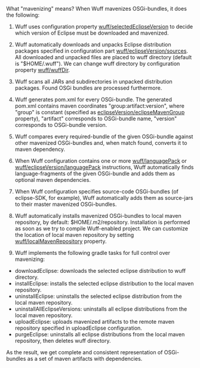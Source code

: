 What "mavenizing" means? When Wuff mavenizes OSGi-bundles, it does the following:

1. Wuff uses configuration property [wuff/selectedEclipseVersion](Configuration-DSL#selectedEclipseVersion) to decide which version of Eclipse must be downloaded and mavenized.

2. Wuff automatically downloads and unpacks Eclipse distribution packages specified in configuration part [wuff/eclipseVersion/sources](Configuration-DSL#sources). All downloaded and unpacked files are placed to wuff directory (default is "$HOME/.wuff"). We can change wuff directory by configuration property [wuff/wuffDir](Configuration-DSL#wuffDir).

3. Wuff scans all JARs and subdirectories in unpacked distribution packages. Found OSGi bundles are processed furthermore.

4. Wuff generates pom.xml for every OSGi-bundle. The generated pom.xml contains maven coordinates "group:artifact:version", where "group" is constant (specified as [eclipseVersion/eclipseMavenGroup](Configuration-DSL#eclipseMavenGroup) property), "artifact" corresponds to OSGi-bundle name, "version" corresponds to OSGi-bundle version.

5. Wuff compares every required-bundle of the given OSGi-bundle against other mavenized OSGi-bundles and, when match found, converts it to maven dependency.

6. When Wuff configuration contains one or more [wuff/languagePack](#Configuration-DSL#languagePack) or [wuff/eclipseVersion/languagePack](#Configuration-DSL#languagePack) instructions, Wuff automatically finds language-fragments of the given OSGi-bundle and adds them as optional maven dependencies.

7. When Wuff configuration specifies source-code OSGi-bundles (of eclipse-SDK, for example), Wuff automatically adds them as source-jars to their master mavenized OSGi-bundles.

8. Wuff automatically installs mavenized OSGi-bundles to local maven repository, by default: $HOME/.m2/repository. Installation is performed as soon as we try to compile Wuff-enabled project. We can customize the location of local maven repository by setting [wuff/localMavenRepository](Configuration-DSL#localmavenrepository) property.

9. Wuff implements the following gradle tasks for full control over mavenizing:

- downloadEclipse: downloads the selected eclipse distribution to wuff directory.
- installEclipse: installs the selected eclipse distribution to the local maven repository.
- uninstallEclipse: uninstalls the selected eclipse distribution from the local maven repository.
- uninstallAllEclipseVersions: uninstalls all eclipse distributions from the local maven repository.
- uploadEclipse: uploads mavenized artifacts to the remote maven repository specified in uploadEclipse configuration.
- purgeEclipse: uninstalls all eclipse distributions from the local maven repository, then deletes wuff directory.

As the result, we get complete and consistent representation of OSGi-bundles as a set of maven artifacts with dependencies.